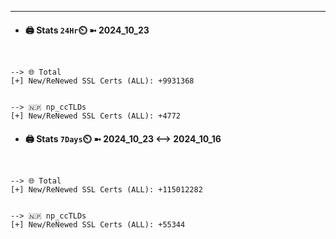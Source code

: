 

---
- #### 🖨️ **Stats** `24Hr`⏲️ ➼ 2024_10_23
```console


--> 🌐 Total
[+] New/ReNewed SSL Certs (ALL): +9931368


--> 🇳🇵 np_ccTLDs
[+] New/ReNewed SSL Certs (ALL): +4772

```

- #### 🖨️ **Stats** `7Days`⏲️ ➼ 2024_10_23 <--> 2024_10_16
```console


--> 🌐 Total
[+] New/ReNewed SSL Certs (ALL): +115012282


--> 🇳🇵 np_ccTLDs
[+] New/ReNewed SSL Certs (ALL): +55344

```

